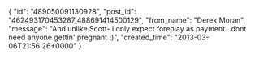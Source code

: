  {
   "id": "489050091130928",
   "post_id": "462493170453287_488691414500129",
   "from_name": "Derek Moran",
   "message": "And unlike Scott- i only expect foreplay as payment...dont need anyone gettin' pregnant ;)",
   "created_time": "2013-03-06T21:56:26+0000"
 }
